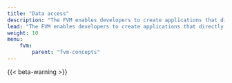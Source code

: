 ```yaml
---
title: "Data access"
description: "The FVM enables developers to create applications that directly tie-into Filecoin's decentralized storage network. This page details how actors and contracts can access this data, and what they can do with it."
lead: "The FVM enables developers to create applications that directly tie-into Filecoin's decentralized storage network. This page details how actors and contracts can access this data, and what they can do with it."
weight: 10
menu:
    fvm:
        parent: "fvm-concepts"
---
```


{{< beta-warning >}}

<!-- - Can I access IPFS data from FVM? -->
<!-- - Can I access Filecoin state information? -->
<!-- - How do I access a storage deal through a smart contract? -->
